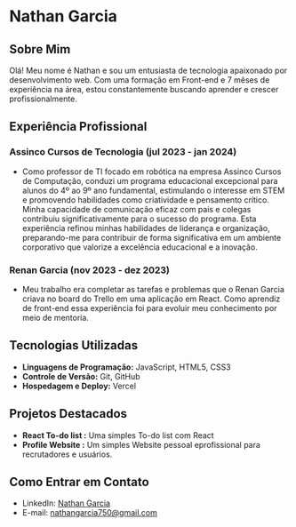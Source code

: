 
# Nathan Garcia

## Sobre Mim

Olá! Meu nome é Nathan e sou um entusiasta de tecnologia apaixonado por desenvolvimento web. Com uma formação em Front-end e 7 mêses de experiência na área, estou constantemente buscando aprender e crescer profissionalmente.

## Experiência Profissional

### Assinco Cursos de Tecnologia (jul 2023 - jan 2024)

- Como professor de TI focado em robótica na empresa Assinco Cursos de Computação, conduzi um programa educacional excepcional para alunos do 4º ao 9º ano fundamental, estimulando o interesse em STEM e promovendo habilidades como criatividade e pensamento crítico. Minha capacidade de comunicação eficaz com pais e colegas contribuiu significativamente para o sucesso do programa. Esta experiência refinou minhas habilidades de liderança e organização, preparando-me para contribuir de forma significativa em um ambiente corporativo que valorize a excelência educacional e a inovação.

### Renan Garcia (nov 2023 - dez 2023)

- Meu trabalho era completar as tarefas e problemas que o Renan Garcia criava no board do Trello em uma aplicação em React. Como aprendiz de front-end essa experiência foi para evoluir meu conhecimento por meio de mentoria.

## Tecnologias Utilizadas

- **Linguagens de Programação:** JavaScript, HTML5, CSS3
- **Controle de Versão:** Git, GitHub
- **Hospedagem e Deploy:** Vercel

## Projetos Destacados

- **React To-do list :** Uma simples To-do list com React
- **Profile Website :** Um simples Website pessoal eprofissional para recrutadores e usuários.

## Como Entrar em Contato

- LinkedIn: [Nathan Garcia](https://www.linkedin.com/in/nathan-garcia-a62956228/)
- E-mail: nathangarcia750@gmail.com